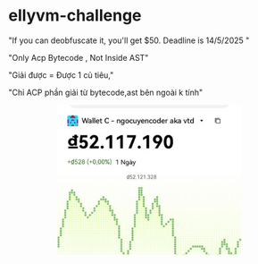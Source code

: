 # ellyvm-challenge
"If you can deobfuscate it, you'll get $50. Deadline is 14/5/2025 "

"Only Acp Bytecode , Not Inside AST"

"Giải được = Được 1 củ tiêu,"

"Chỉ ACP phần giải từ bytecode,ast bên ngoài k tính"

<p align="center">
  <img src="https://raw.githubusercontent.com/hngocuyen/ellyvm-challenge/main/wallet.png">
</p>
